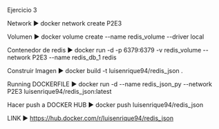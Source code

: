 Ejercicio 3

Network
► docker network create P2E3

Volumen
► docker volume create --name redis_volume --driver local

Contenedor de redis
► docker run -d -p 6379:6379 -v redis_volume --network P2E3 --name redis_db_1 redis 

Construir Imagen
► docker build -t luisenrique94/redis_json .

Running DOCKERFILE 
► docker run -d --name redis_json_py --network P2E3 luisenrique94/redis_json:latest

Hacer push a DOCKER HUB
► docker push luisenrique94/redis_json

LINK
► https://hub.docker.com/r/luisenrique94/redis_json




